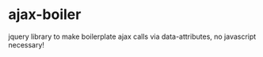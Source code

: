 ajax-boiler
===========

jquery library to make boilerplate ajax calls via data-attributes, no javascript necessary!

